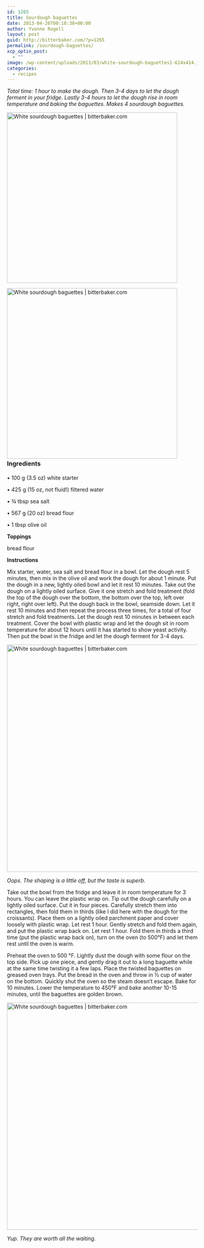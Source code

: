 ```yaml
---
id: 1265
title: Sourdough baguettes
date: 2013-04-26T00:10:38+00:00
author: Yvonne Rogell
layout: post
guid: http://bitterbaker.com/?p=1265
permalink: /sourdough-baguettes/
xcp_optin_post:
  - ""
image: /wp-content/uploads/2013/03/white-sourdough-baguettes1-624x414.jpg
categories:
  - recipes
---
```

_Total time: 1 hour to make the dough. Then 3-4 days to let the dough ferment in your fridge. Lastly 3-4 hours to let the dough rise in room temperature and baking the baguettes. Makes 4 sourdough baguettes._ 

<p class="recipe-icon">
  <img class="pinthis alignright recipe-icon" alt="White sourdough baguettes | bitterbaker.com" src="http://bitterbaker.com/images/white-sourdough-baguettes1mini.jpg" width="450" />
</p>

<img class="pinthis alignright" alt="White sourdough baguettes | bitterbaker.com" src="http://bitterbaker.com/images/white-sourdough-baguettes1.jpg" width="450" /><strong style="line-height: 1.714285714; font-size: 1rem;">Ingredients</strong>
  
• 100 g (3.5 oz) white starter
  
• 425 g (15 oz, not fluid!) filtered water
  
• ¾ tbsp sea salt
  
• 567 g (20 oz) bread flour
  
• 1 tbsp olive oil

**Toppings**
  
bread flour

**Instructions**
  
Mix starter, water, sea salt and bread flour in a bowl. Let the dough rest 5 minutes, then mix in the olive oil and work the dough for about 1 minute. Put the dough in a new, lightly oiled bowl and let it rest 10 minutes. Take out the dough on a lightly oiled surface. Give it one stretch and fold treatment (fold the top of the dough over the bottom, the bottom over the top, left over right, right over left). Put the dough back in the bowl, seamside down. Let it rest 10 minutes and then repeat the process three times, for a total of four stretch and fold treatments. Let the dough rest 10 minutes in between each treatment. Cover the bowl with plastic wrap and let the dough sit in room temperature for about 12 hours until it has started to show yeast activity. Then put the bowl in the fridge and let the dough ferment for 3-4 days.

<img class="pinthis" alt="White sourdough baguettes | bitterbaker.com" src="http://bitterbaker.com/images/white-sourdough-baguettes3.jpg" width="600" />
  
_Oops. The shaping is a little off, but the taste is superb._

Take out the bowl from the fridge and leave it in room temperature for 3 hours. You can leave the plastic wrap on. Tip out the dough carefully on a lightly oiled surface. Cut it in four pieces. Carefully stretch them into rectangles, then fold them in thirds (like I did here with the dough for the croissants). Place them on a lightly oiled parchment paper and cover loosely with plastic wrap. Let rest 1 hour. Gently stretch and fold them again, and put the plastic wrap back on. Let rest 1 hour. Fold them in thirds a third time (put the plastic wrap back on), turn on the oven (to 500°F) and let them rest until the oven is warm.

Preheat the oven to 500 °F. Lightly dust the dough with some flour on the top side. Pick up one piece, and gently drag it out to a long baguette while at the same time twisting it a few laps. Place the twisted baguettes on greased oven trays. Put the bread in the oven and throw in ½ cup of water on the bottom. Quickly shut the oven so the steam doesn’t escape. Bake for 10 minutes. Lower the temperature to 450°F and bake another 10-15 minutes, until the baguettes are golden brown.

<img class="pinthis" alt="White sourdough baguettes | bitterbaker.com" src="http://bitterbaker.com/images/white-sourdough-baguettes2.jpg" width="600" />
  
_Yup. They are worth all the waiting._